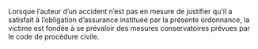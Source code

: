 Lorsque l’auteur d’un accident n’est pas en mesure de justifier qu’il a satisfait à l’obligation d’assurance instituée par la présente ordonnance, la victime est fondée à se prévaloir des mesures conservatoires prévues par le code de procédure civile.